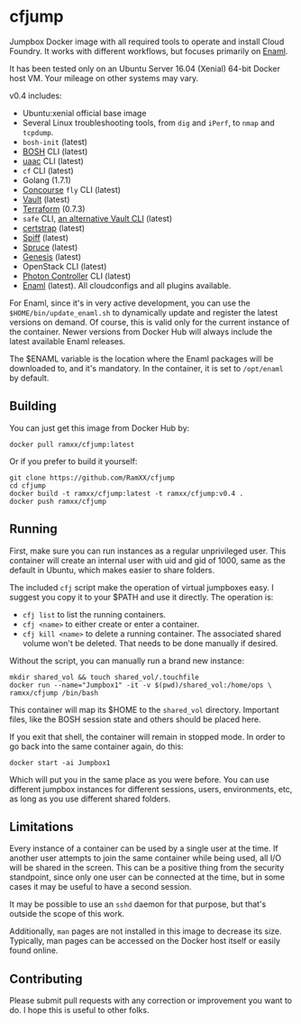 # cfjump
Jumpbox Docker image with all required tools to operate and install Cloud Foundry. It works with different workflows, but focuses primarily on [Enaml](http://enaml.pezapp.io/).

It has been tested only on an Ubuntu Server 16.04 (Xenial) 64-bit Docker host VM. Your mileage on other systems may vary.

v0.4 includes:

- Ubuntu:xenial official base image
- Several Linux troubleshooting tools, from `dig` and `iPerf`, to `nmap` and `tcpdump`.
- `bosh-init` (latest)
- [BOSH](http://bosh.io/) CLI (latest)
- [uaac](https://docs.cloudfoundry.org/adminguide/uaa-user-management.html) CLI (latest)
- `cf` CLI (latest)
- Golang (1.7.1)
- [Concourse](http://concourse.ci/) `fly` CLI (latest)
- [Vault](https://www.vaultproject.io/) (latest)
- [Terraform](https://www.terraform.io/) (0.7.3)
- `safe` CLI, [an alternative Vault CLI](https://github.com/starkandwayne/safe) (latest)
- [certstrap](https://github.com/square/certstrap) (latest)
- [Spiff](https://github.com/cloudfoundry-incubator/spiff) (latest)
- [Spruce](http://spruce.cf/) (latest)
- [Genesis](https://github.com/starkandwayne/genesis) (latest)
- OpenStack CLI (latest)
- [Photon Controller](https://github.com/vmware/photon-controller) CLI (latest)
- [Enaml](http://enaml.pezapp.io/) (latest). All cloudconfigs and all plugins available.

For Enaml, since it's in very active development, you can use the `$HOME/bin/update_enaml.sh` to dynamically update and register the latest versions on demand. Of course, this is valid only for the current instance of the container. Newer versions from Docker Hub will always include the latest available Enaml releases.

The $ENAML variable is the location where the Enaml packages will be downloaded to, and it's mandatory. In the container, it is set to `/opt/enaml` by default.

## Building
You can just get this image from Docker Hub by:

```
docker pull ramxx/cfjump:latest
```

Or if you prefer to build it yourself:

```
git clone https://github.com/RamXX/cfjump
cd cfjump
docker build -t ramxx/cfjump:latest -t ramxx/cfjump:v0.4 .
docker push ramxx/cfjump
```

## Running
First, make sure you can run instances as a regular unprivileged user. This container will create an internal user with uid and gid of 1000, same as the default in Ubuntu, which makes easier to share folders.

The included `cfj` script make the operation of virtual jumpboxes easy. I suggest you copy it to your $PATH and use it directly. The operation is:

- `cfj list` to list the running containers.
- `cfj <name>` to either create or enter a container.
- `cfj kill <name>` to delete a running container. The associated shared volume
won't be deleted. That needs to be done manually if desired.

Without the script, you can manually run a brand new instance:

```
mkdir shared_vol && touch shared_vol/.touchfile
docker run --name="Jumpbox1" -it -v $(pwd)/shared_vol:/home/ops \
ramxx/cfjump /bin/bash
```

This container will map its $HOME to the `shared_vol` directory.
Important files, like the BOSH session state and others should be placed here.

If you exit that shell, the container will remain in stopped mode. In order to go back into the same container again, do this:

```
docker start -ai Jumpbox1
```
Which will put you in the same place as you were before. You can use different jumpbox instances for different sessions, users, environments, etc, as long as you use different shared folders.

## Limitations
Every instance of a container can be used by a single user at the time. If another user attempts to join the same container while being used, all I/O will be shared in the screen. This can be a positive thing from the security standpoint, since only one user can be connected at the time, but in some cases it may be useful to have a second session.

It may be possible to use an `sshd` daemon for that purpose, but that's outside the scope of this work.

Additionally, `man` pages are not installed in this image to decrease its size. Typically, man pages can be accessed on the Docker host itself or easily found online.

## Contributing
Please submit pull requests with any correction or improvement you want to do. I hope this is useful to other folks.
